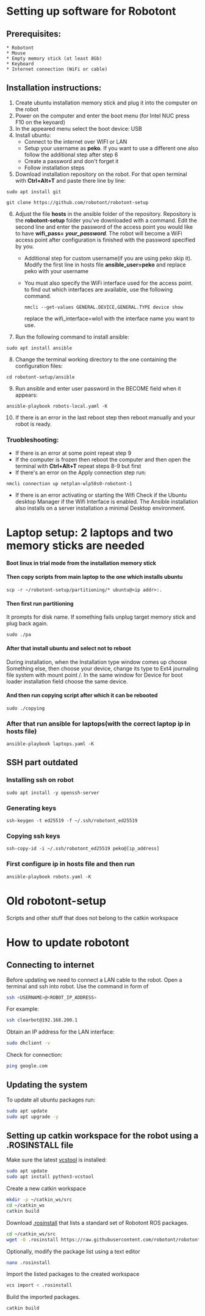 # Setting up software for Robotont
## Prerequisites:
    * Robotont
    * Mouse
    * Empty memory stick (at least 8Gb)
    * Keyboard
    * Internet connection (WiFi or cable)
## Installation instructions:
1) Create ubuntu installation memory stick and plug it into the computer on the robot
2) Power on the computer and enter the boot menu (for Intel NUC press F10 on the keyoard)
3) In the appeared menu select the boot device: USB
4) Install ubuntu:
   * Connect to the internet over WIFI or LAN
   * Setup your username as **peko**. If you want to use a different one also follow the additional step after step 6
   * Create a password and don't forget it
   * Follow installation steps
5) Download installation repository on the robot. For that open terminal with **Ctrl+Alt+T** and paste there line by line: 
```
sudo apt install git
```
```
git clone https://github.com/robotont/robotont-setup
```
6) Adjust the file **hosts** in the ansible folder of the repository. Repository is the **robotont-setup** folder you've downloaded with a command. Edit the second line and enter the password of the access point you would like to have **wifi_pass=** ***your_password***. The robot will become a WiFi access point after configuration is finished with the password specified by you.
   * Additional step for custom username(if you are using peko skip it). Modify the first line in hosts file **ansible_user=peko** and replace peko with your username
   * You must also specify the WiFi interface used for the access point. to find out which interfaces are available, use the following command.

      ```
      nmcli --get-values GENERAL.DEVICE,GENERAL.TYPE device show
      ```
      replace the wifi_interface=wlo1 with the interface name you want to use.
   
7) Run the following command to install ansible:
<!-- ```
sudo apt install python3-pip
```
```
python3 -m pip install --user ansible
``` -->
```
sudo apt install ansible
```
8) Change the terminal working directory to the one containing the configuration files:
```
cd robotont-setup/ansible
```
9) Run ansible and enter user password in the BECOME field when it appears:
```
ansible-playbook robots-local.yaml -K
```
10) If there is an error in the last reboot step then reboot manually and your robot is ready.
### Truobleshooting:
  * If there is an error at some point repeat step 9
  * If the computer is frozen then reboot the computer and then open the terminal with **Ctrl+Alt+T** repeat steps 8-9 but first
  * If there's an error on the Apply connection step run:
  ```
  nmcli connection up netplan-wlp58s0-robotont-1
  ```
  * If there is an error activating or starting the Wifi Check if the Ubuntu desktop Manager if the Wifi Interface is enabled. The Ansible installation also installs on a server installation a minimal Desktop environment. 
# Laptop setup: 2 laptops and two memory sticks are needed
#### Boot linux in trial mode from the installation memory stick
#### Then copy scripts from main laptop to the one which installs ubuntu
```
scp -r ~/robotont-setup/partitioning/* ubuntu@<ip addr>:.
```
#### Then first run partitioning
It prompts for disk name. If something fails unplug target memory stick and plug back again.
```
sudo ./pa
```
#### After that install ubuntu and select not to reboot
During installation, when the Installation type window comes up choose Something else, then choose your device, change its type to Ext4 journaling file system with mount point /. In the same window for Device for boot loader installation field choose the same device.
#### And then run copying script after which it can be rebooted
```
sudo ./copying
```
### After that run ansible for laptops(with the correct laptop ip in hosts file)
```
ansible-playbook laptops.yaml -K
```

## SSH part outdated
### Installing ssh on robot
```
sudo apt install -y openssh-server
```
### Generating keys
```
ssh-keygen -t ed25519 -f ~/.ssh/robotont_ed25519
```
### Copying ssh keys
```
ssh-copy-id -i ~/.ssh/robotont_ed25519 peko@[ip_address]
```
### First configure ip in hosts file and then run
```
ansible-playbook robots.yaml -K
```


# Old robotont-setup
Scripts and other stuff that does not belong to the catkin workspace

# How to update robotont

## Connecting to internet
Before updating we need to connect a LAN cable to the robot.
Open a terminal and ssh into robot. Use the command in form of
```bash
ssh <USERNAME>@<ROBOT_IP_ADDRESS>
```
For example:
```bash
ssh clearbot@192.168.200.1
```

Obtain an IP address for the LAN interface:
```bash
sudo dhclient -v
```

Check for connection:
```bash
ping google.com
```

## Updating the system 
To update all ubuntu packages run:
```bash
sudo apt update
sudo apt upgrade -y
```
## Setting up catkin workspace for the robot using a .ROSINSTALL file
Make sure the latest [vcstool](https://github.com/dirk-thomas/vcstool) is installed:
```bash
sudo apt update
sudo apt install python3-vcstool
```

Create a new catkin workspace
```bash
mkdir -p ~/catkin_ws/src
cd ~/catkin_ws
catkin build
```
Download [.rosinstall](https://raw.githubusercontent.com/robotont/robotont-setup/noetic-devel/ansible/roles/catkin/files_for_robots/.rosinstall) that lists a standard set of Robotont ROS packages.
```bash
cd ~/catkin_ws/src
wget -O .rosinstall https://raw.githubusercontent.com/robotont/robotont-setup/noetic-devel/ansible/roles/catkin/files_for_robots/.rosinstall
```
Optionally, modify the package list using a text editor
```bash
nano .rosinstall
```
Import the listed packages to the created workspace
```bash
vcs import < .rosinstall
```

Build the imported packages.
```bash
catkin build
```
